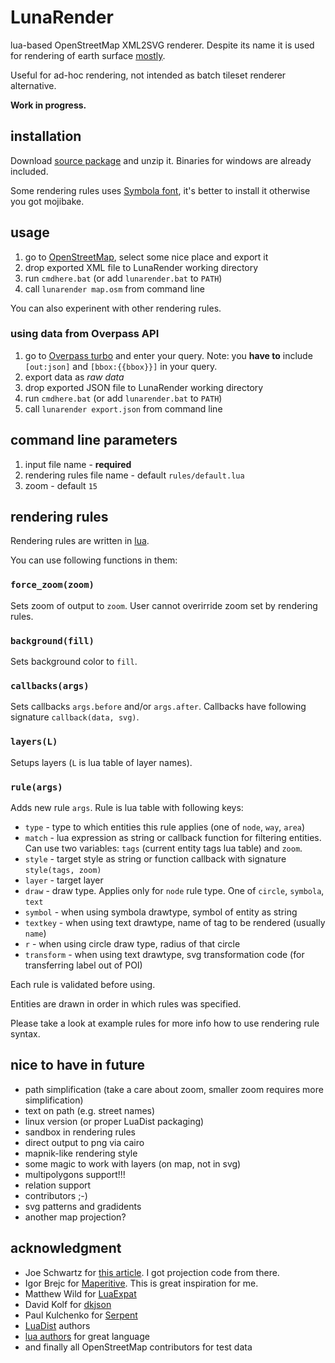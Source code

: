 # LunaRender

lua-based OpenStreetMap XML2SVG renderer. Despite its name it is used for rendering of earth surface [mostly](http://opengeofiction.net).

Useful for ad-hoc rendering, not intended as batch tileset renderer alternative. 

**Work in progress.**

## installation

Download [source package](https://github.com/severak/lunarender/archive/master.zip) and unzip it. Binaries for windows are already included.

Some rendering rules uses [Symbola font](http://zhm.github.io/symbola/), it's better to install it otherwise you got mojibake.

## usage

1. go to [OpenStreetMap](http://www.openstreetmap.org), select some nice place and export it
2. drop exported XML file to LunaRender working directory
3. run `cmdhere.bat` (or add `lunarender.bat` to `PATH`)
4. call `lunarender map.osm` from command line

You can also experinent with other rendering rules.

### using data from Overpass API

1. go to [Overpass turbo](http://overpass-turbo.eu/) and enter your query. Note: you **have to** include `[out:json]` and `[bbox:{{bbox}}]` in your query.
2. export data as *raw data*
3. drop exported JSON file to LunaRender working directory
4. run `cmdhere.bat` (or add `lunarender.bat` to `PATH`)
5. call `lunarender export.json` from command line

## command line parameters

1. input file name - **required**
2. rendering rules file name - default `rules/default.lua`
3. zoom - default `15`

## rendering rules

Rendering rules are written in [lua](http://www.lua.org/manual/5.2/). 

You can use following functions in them:

### `force_zoom(zoom)`

Sets zoom of output to `zoom`. User cannot overirride zoom set by rendering rules.

### `background(fill)`

Sets background color to `fill`.

### `callbacks(args)`

Sets callbacks `args.before` and/or `args.after`. Callbacks have following signature `callback(data, svg)`.

### `layers(L)`

Setups layers (`L` is lua table of layer names).

### `rule(args)`

Adds new rule `args`. Rule is lua table with following keys:

 - `type` - type to which entities this rule applies (one of `node`, `way`, `area`)
 - `match` - lua expression as string or callback function for filtering entities. Can use two variables: `tags` (current entity tags lua table) and `zoom`.
 - `style` - target style as string or function callback with signature `style(tags, zoom)`
 - `layer` - target layer
 - `draw` - draw type. Applies only for `node` rule type. One of `circle`, `symbola`, `text`
 - `symbol` - when using symbola drawtype, symbol of entity as string
 - `textkey` - when using text drawtype, name of tag to be rendered (usually `name`)
 - `r` - when using circle draw type, radius of that circle
 - `transform` - when using text drawtype, svg transformation code (for transferring label out of POI)

Each rule is validated before using.

Entities are drawn in order in which rules was specified.

Please take a look at example rules for more info how to use rendering rule syntax.

## nice to have in future

 - path simplification (take a care about zoom, smaller zoom requires more simplification)
 - text on path (e.g. street names)
 - linux version (or proper LuaDist packaging)
 - sandbox in rendering rules
 - direct output to png via cairo
 - mapnik-like rendering style
 - some magic to work with layers (on map, not in svg)
 - multipolygons support!!!
 - relation support
 - contributors ;-)
 - svg patterns and gradidents
 - another map projection?

## acknowledgment

 - Joe Schwartz for [this article](https://msdn.microsoft.com/en-us/library/bb259689.aspx). I got projection code from there.
 - Igor Brejc for [Maperitive](http://maperitive.net/). This is great inspiration for me.
 - Matthew Wild for [LuaExpat](https://matthewwild.co.uk/projects/luaexpat/)
 - David Kolf for [dkjson](http://dkolf.de/src/dkjson-lua.fsl/home)
 - Paul Kulchenko for [Serpent](https://github.com/pkulchenko/serpent)
 - [LuaDist](http://luadist.org/) authors
 - [lua authors](http://www.lua.org/authors.html) for great language
 - and finally all OpenStreetMap contributors for test data
 